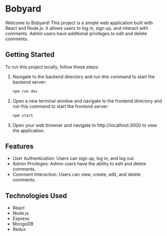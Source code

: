 # Bobyard

Welcome to Bobyard! This project is a simple web application built with React and Node.js. It allows users to log in, sign up, and interact with comments. Admin users have additional privileges to edit and delete comments.

## Getting Started

To run this project locally, follow these steps:

1. Navigate to the backend directory and run this command to start the backend server:
   ```sh
   npm run dev

2. Open a new terminal window and navigate to the frontend directory and run this command to start the frontend server:
   ```sh
   npm start

3. Open your web browser and navigate to http://localhost:3000 to view the application.

## Features
* User Authentication: Users can sign up, log in, and log out.
* Admin Privileges: Admin users have the ability to edit and delete comments.
* Comment Interaction: Users can view, create, edit, and delete comments.

## Technologies Used
* React
* Node.js
* Express
* MongoDB
* Redux
